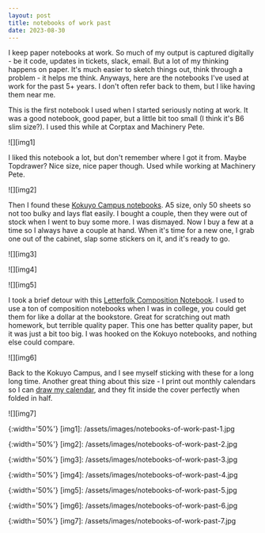```yaml
---
layout: post
title: notebooks of work past
date: 2023-08-30
---
```


I keep paper notebooks at work. So much of my output is captured digitally - be
it code, updates in tickets, slack, email. But a lot of my thinking happens on
paper. It's much easier to sketch things out, think through a problem - it
helps me think. Anyways, here are the notebooks I've used at work for the past
5+ years. I don't often refer back to them, but I like having them near me.

This is the first notebook I used when I started seriously noting at work. It
was a good notebook, good paper, but a little bit too small (I think it's B6
slim size?). I used this while at Corptax and Machinery Pete.

![][img1]

I liked this notebook a lot, but don't remember where I got it from. Maybe
Topdrawer? Nice size, nice paper though. Used while working at Machinery Pete.

![][img2]

Then I found these [Kokuyo Campus notebooks][kokuyo-notebook]. A5 size, only 50
sheets so not too bulky and lays flat easily. I bought a couple, then they were
out of stock when I went to buy some more. I was dismayed. Now I buy a few at a
time so I always have a couple at hand. When it's time for a new one, I grab
one out of the cabinet, slap some stickers on it, and it's ready to go.

![][img3]

![][img4]

![][img5]

I took a brief detour with this [Letterfolk Composition
Notebook][letterfolk-comp-book]. I used to use a ton of composition notebooks
when I was in college, you could get them for like a dollar at the bookstore.
Great for scratching out math homework, but terrible quality paper. This one
has better quality paper, but it was just a bit too big. I was hooked on the
Kokuyo notebooks, and nothing else could compare.

![][img6]

Back to the Kokuyo Campus, and I see myself sticking with these for a long long
time. Another great thing about this size - I print out monthly calendars so I
can [draw my calendar][drawing-the-calendar], and they fit inside the cover
perfectly when folded in half.

![][img7]

[kokuyo-notebook]: https://www.jetpens.com/Kokuyo-Campus-Notebook-Business-A5-Dotted-6-mm-Rule-Navy-Cover-50-Sheets/pd/19353
[letterfolk-comp-book]: https://letterfolk.com/products/composition-book?variant=2285776928780
[drawing-the-calendar]: /2020/drawing-the-calendar.html

{:width='50%'}
[img1]: /assets/images/notebooks-of-work-past-1.jpg

{:width='50%'}
[img2]: /assets/images/notebooks-of-work-past-2.jpg

{:width='50%'}
[img3]: /assets/images/notebooks-of-work-past-3.jpg

{:width='50%'}
[img4]: /assets/images/notebooks-of-work-past-4.jpg

{:width='50%'}
[img5]: /assets/images/notebooks-of-work-past-5.jpg

{:width='50%'}
[img6]: /assets/images/notebooks-of-work-past-6.jpg

{:width='50%'}
[img7]: /assets/images/notebooks-of-work-past-7.jpg
